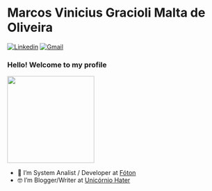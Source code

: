 # Marcos Vinicius Gracioli Malta de Oliveira

[![Linkedin](https://img.shields.io/badge/LinkedIn-blue?style=for-the-badge&logo=Linkedin)](https://www.linkedin.com/in/marcosgracioli/)
[![Gmail](https://img.shields.io/badge/-Gmail-c14438?style=for-the-badge&logo=Gmail&logoColor=white&link=mailto:marvgm@gmail.com)](mailto:marvgm@gmail.com)


### Hello! Welcome to my profile
<img style="margin: 0 auto" src="https://media.giphy.com/media/l3q2KRkOVYvi8WfU4/giphy.gif" height="200">


- 👷 I’m System Analist / Developer at <a target="_blank" href="http://www.foton.la/">Fóton</a>
- 🤓 I’m Blogger/Writer at <a target="_blank" href="https://unicorniohater.com.br/">Unicórnio Hater</a>
